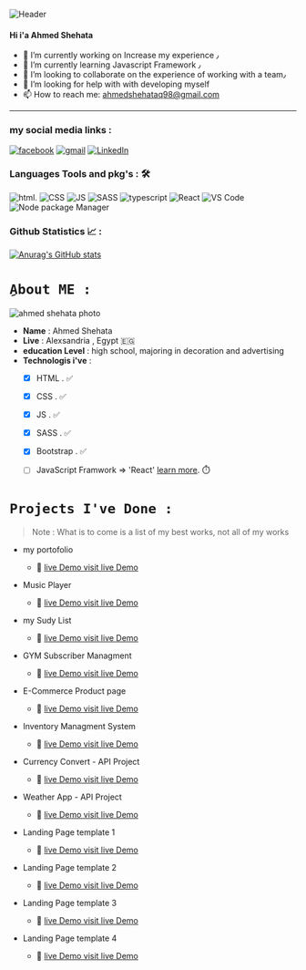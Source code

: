![Header](https://giphy.com/embed/jY5WsA0qpJJXq)


#### Hi i'a Ahmed Shehata 

- 🔭 I’m currently working on Increase my experience ٫
- 🌱 I’m currently learning Javascript Framework ٫
- 👯 I’m looking to collaborate on the experience of working with a team٫
- 🤔 I’m looking for help with with developing myself
- 📫 How to reach me: ahmedshehataq98@gmail.com

<hr/>

### my social media links :
[![facebook](https://img.shields.io/badge/Facebook-1877F2?style=for-the-badge&logo=facebook&logoColor=white)](https://www.facebook.com/MidoEsquire)
[![gmail](https://img.shields.io/badge/-GMAIL-D14836?style=for-the-badge&logo=gmail&logoColor=white)](mailto:ahmedshehataq98@gmail.com)
[![LinkedIn](https://img.shields.io/badge/-LINKEDIN-0077B5?style=for-the-badge&logo=linkedin&logoColor=white)](https://www.linkedin.com/in/ahmed-shehata-b63001225/)




### Languages Tools and pkg's : 🛠
![html](https://img.shields.io/badge/HTML5-E34F26?style=for-the-badge&logo=html5&logoColor=white).
![CSS](https://img.shields.io/badge/CSS3-1572B6?style=for-the-badge&logo=css3&logoColor=white)
![JS](https://img.shields.io/badge/JavaScript-323330?style=for-the-badge&logo=javascript&logoColor=F7DF1E)
![SASS](https://img.shields.io/badge/CSS3-1572B6?style=for-the-badge&logo=css3&logoColor=white)
![typescript](https://img.shields.io/badge/TypeScript-007ACC?style=for-the-badge&logo=typescript&logoColor=white)
![React](https://img.shields.io/badge/React-20232A?style=for-the-badge&logo=react&logoColor=61DAFB)
![VS Code](https://img.shields.io/badge/Visual_Studio_Code-0078D4?style=for-the-badge&logo=visual%20studio%20code&logoColor=white)
![Node package Manager](https://img.shields.io/badge/npm-CB3837?style=for-the-badge&logo=npm&logoColor=white)




### Github Statistics 📈 :

[![Anurag's GitHub stats](https://github-readme-stats.vercel.app/api?username=AhmedShehata98)](https://github.com/AhmedShehata98/github-readme-stats)



# `ِAbout ME :`


![ahmed shehata photo](https://avatars.githubusercontent.com/u/11885072?s=400&u=2b956372d2615ca40c2d49390b2c5a5e7511b2a7&v=4)

- **Name** : Ahmed Shehata
- **Live** : Alexsandria , Egypt :egypt:
- **education Level** : high school, majoring in decoration and advertising
- **Technologis i've** : 
  - [x] HTML . :white_check_mark:
  - [x] CSS .  :white_check_mark:
  - [x] JS .   :white_check_mark:
  - [x] SASS . :white_check_mark:
  - [x] Bootstrap .  :white_check_mark:
  - [ ] JavaScript Framwork => 'React' [learn more](https://github.com/AhmedShehata98/react-learn-plan). :stopwatch:
  


 # `Projects I've Done :`
 > Note : What is to come is a list of my best works, not all of my works
 
 
 - my portofolio
    - :link: [live Demo visit live Demo ](https://ahmedshehata.netlify.app) 
    
 - Music Player
    - :link: [live Demo visit live Demo ](https://ahmedshehata98.github.io/Music-Player-app/) 


 - my Sudy List 
    - :link: [live Demo visit live Demo ](https://ahmedshehata98.github.io/To-Study-List/)


 - GYM Subscriber Managment
    - :link: [live Demo visit live Demo ](https://ahmedshehata98.github.io/subscriber-managment/)  
 - E-Commerce Product page 
    - :link: [live Demo visit live Demo ](https://ahmedshehata98.github.io/ecommerce-product-page/)  
 - Inventory Managment System
    - :link: [live Demo visit live Demo ](https://ahmedshehata98.github.io/Inventory-management-system/)  
 - Currency Convert - API Project
    - :link: [live Demo visit live Demo ](https://ahmedshehata98.github.io/currency_exchange/) 
 - Weather App - API Project
    - :link: [live Demo visit live Demo ](https://ahmedshehata98.github.io/Weather_App/)  
 - Landing Page template 1
    - :link: [live Demo visit live Demo ](https://ahmedshehata98.github.io/LoopStudios-landing/)  
 - Landing Page template 2
    - :link: [live Demo visit live Demo ](https://ahmedshehata98.github.io/sunnyside-agency-landing-page/)
 - Landing Page template 3
    - :link: [live Demo visit live Demo ](https://ahmedshehata98.github.io/code-and-go/)  
 - Landing Page template 4
    - :link: [live Demo visit live Demo ](https://ahmedshehata98.github.io/Analytics-Site/)  

<!--- Namaskara! I am निशान्त मिश्रा @nishantaMishra
- I am a physics scholar. National Institute of Technology, Silchar.

[Linkedin](https://www.linkedin.com/in/%E0%A4%A8%E0%A4%BF%E0%A4%B6%E0%A4%BE%E0%A4%A8%E0%A5%8D%E0%A4%A4-%E0%A4%AE%E0%A4%BF%E0%A4%B6%E0%A5%8D%E0%A4%B0%E0%A4%BE/)


<!--- 👀 I’m interested in ...
- 🌱 I’m currently learning ...
- 💞️ I’m looking to collaborate on ...
- 📫 How to reach me ... -->

<!---
nishantaMishra/nishantaMishra is a ✨ special ✨ repository because its `README.md` (this file) appears on your GitHub profile.
You can click the Preview link to take a look at your changes.
--->
